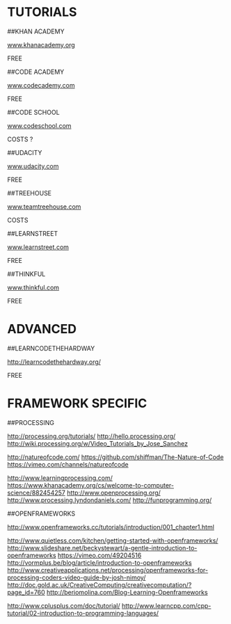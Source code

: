 TUTORIALS
=========

##KHAN ACADEMY

www.khanacademy.org

FREE

##CODE ACADEMY

www.codecademy.com

FREE

##CODE SCHOOL

www.codeschool.com

COSTS ?

##UDACITY

www.udacity.com

FREE


##TREEHOUSE

www.teamtreehouse.com

COSTS

##LEARNSTREET

www.learnstreet.com

FREE


##THINKFUL

www.thinkful.com

FREE


ADVANCED
========

##LEARNCODETHEHARDWAY

http://learncodethehardway.org/

FREE



FRAMEWORK SPECIFIC
==================

##PROCESSING

http://processing.org/tutorials/
http://hello.processing.org/
http://wiki.processing.org/w/Video_Tutorials_by_Jose_Sanchez

http://natureofcode.com/
https://github.com/shiffman/The-Nature-of-Code
https://vimeo.com/channels/natureofcode

http://www.learningprocessing.com/
https://www.khanacademy.org/cs/welcome-to-computer-science/882454257
http://www.openprocessing.org/
http://www.processing.lyndondaniels.com/
http://funprogramming.org/


##OPENFRAMEWORKS

http://www.openframeworks.cc/tutorials/introduction/001_chapter1.html

http://www.quietless.com/kitchen/getting-started-with-openframeworks/
http://www.slideshare.net/beckystewart/a-gentle-introduction-to-openframeworks
https://vimeo.com/49204516
http://vormplus.be/blog/article/introduction-to-openframeworks
http://www.creativeapplications.net/processing/openframeworks-for-processing-coders-video-guide-by-josh-nimoy/
http://doc.gold.ac.uk/CreativeComputing/creativecomputation/?page_id=760
http://beriomolina.com/Blog-Learning-Openframeworks

http://www.cplusplus.com/doc/tutorial/
http://www.learncpp.com/cpp-tutorial/02-introduction-to-programming-languages/